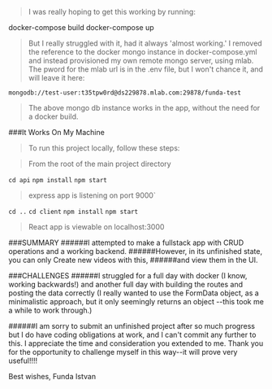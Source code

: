 > I was really hoping to get this working by running: 

docker-compose build
docker-compose up

>But I really struggled with it, had it always 'almost working.'
>I removed the reference to the docker mongo instance in docker-compose.yml 
>and instead provisioned my own remote mongo server, using mlab. 
>The pword for the mlab url is in the .env file, but I won't chance it, and will leave it here:

`mongodb://test-user:t35tpw0rd@ds229878.mlab.com:29878/funda-test
`

>The above mongo db instance works in the app, without the need for a docker build.

###It Works On My Machine

>To run this project locally, follow these steps:

>From the root of the main project directory

`cd api`
`npm install`
`npm start`
>express app is listening on port 9000`

`cd ..`
`cd client`
`npm install`
`npm start` 
>React app is viewable on localhost:3000


###SUMMARY
######I attempted to make a fullstack app with CRUD operations and a working backend. 
######However, in its unfinished state, you can only Create new videos with this, 
######and view them in the UI.

###CHALLENGES
######I struggled for a full day with docker (I know, working backwards!) and another full day with building the routes and posting the data correctly (I really wanted to use the FormData object, as a minimalistic approach, but it only seemingly returns an object --this took me a while to work through.)

######I am sorry to submit an unfinished project after so much progress but I do have coding obligations at work, and I can't commit any further to this. I appreciate the time and consideration you extended to me. Thank you for the opportunity to challenge myself in this way--it will prove very useful!!!!

Best wishes,
Funda Istvan
